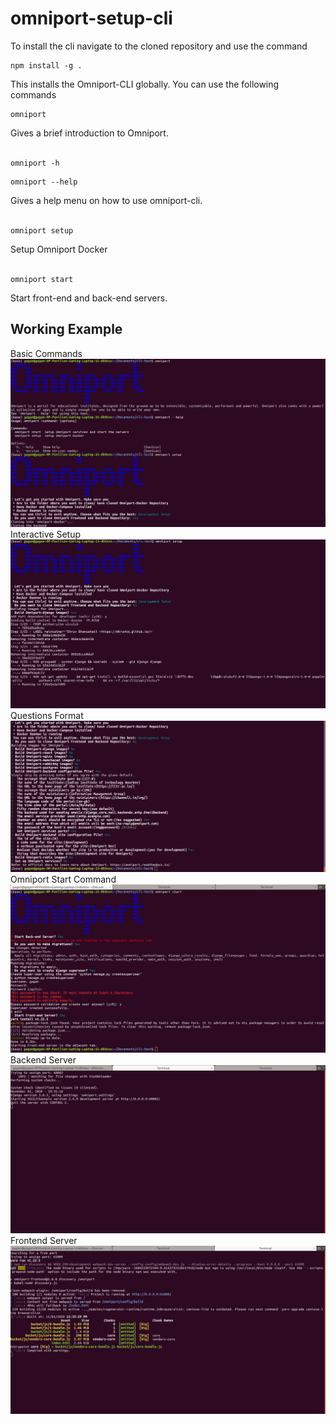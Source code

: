 # omniport-setup-cli
To install the cli navigate to the cloned repository and use the command
```
npm install -g .
```
This installs the Omniport-CLI globally. You can use the following commands
```
omniport
```
Gives a brief introduction to Omniport.
<br><br>
```
omniport -h
```
```
omniport --help
```
Gives a help menu on how to use omniport-cli.
<br><br>
```
omniport setup
```
Setup Omniport Docker
<br><br>
```
omniport start
```
Start front-end and back-end servers.

## Working Example
Basic Commands
![intro](photos/intro.png)
Interactive Setup
![interactive](photos/interactive.png)
Questions Format
![format](photos/ques.png)
Omniport Start Command
![start](photos/start.png)
Backend Server
![Back](photos/backend.png)
Frontend Server
![Front](photos/frontend.png)

